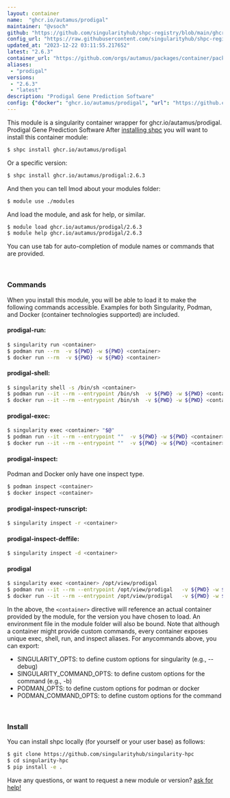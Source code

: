 ```yaml
---
layout: container
name:  "ghcr.io/autamus/prodigal"
maintainer: "@vsoch"
github: "https://github.com/singularityhub/shpc-registry/blob/main/ghcr.io/autamus/prodigal/container.yaml"
config_url: "https://raw.githubusercontent.com/singularityhub/shpc-registry/main/ghcr.io/autamus/prodigal/container.yaml"
updated_at: "2023-12-22 03:11:55.217652"
latest: "2.6.3"
container_url: "https://github.com/orgs/autamus/packages/container/package/prodigal"
aliases:
 - "prodigal"
versions:
 - "2.6.3"
 - "latest"
description: "Prodigal Gene Prediction Software"
config: {"docker": "ghcr.io/autamus/prodigal", "url": "https://github.com/orgs/autamus/packages/container/package/prodigal", "maintainer": "@vsoch", "description": "Prodigal Gene Prediction Software", "latest": {"2.6.3": "sha256:2aee17229343a050dd57b80c7a478c3444091e7f3c6f36835b1249d4c8243a1e"}, "tags": {"2.6.3": "sha256:2aee17229343a050dd57b80c7a478c3444091e7f3c6f36835b1249d4c8243a1e", "latest": "sha256:2aee17229343a050dd57b80c7a478c3444091e7f3c6f36835b1249d4c8243a1e"}, "aliases": {"prodigal": "/opt/view/prodigal"}}
---
```


This module is a singularity container wrapper for ghcr.io/autamus/prodigal.
Prodigal Gene Prediction Software
After [installing shpc](#install) you will want to install this container module:


```bash
$ shpc install ghcr.io/autamus/prodigal
```

Or a specific version:

```bash
$ shpc install ghcr.io/autamus/prodigal:2.6.3
```

And then you can tell lmod about your modules folder:

```bash
$ module use ./modules
```

And load the module, and ask for help, or similar.

```bash
$ module load ghcr.io/autamus/prodigal/2.6.3
$ module help ghcr.io/autamus/prodigal/2.6.3
```

You can use tab for auto-completion of module names or commands that are provided.

<br>

### Commands

When you install this module, you will be able to load it to make the following commands accessible.
Examples for both Singularity, Podman, and Docker (container technologies supported) are included.

#### prodigal-run:

```bash
$ singularity run <container>
$ podman run --rm  -v ${PWD} -w ${PWD} <container>
$ docker run --rm  -v ${PWD} -w ${PWD} <container>
```

#### prodigal-shell:

```bash
$ singularity shell -s /bin/sh <container>
$ podman run --it --rm --entrypoint /bin/sh  -v ${PWD} -w ${PWD} <container>
$ docker run --it --rm --entrypoint /bin/sh  -v ${PWD} -w ${PWD} <container>
```

#### prodigal-exec:

```bash
$ singularity exec <container> "$@"
$ podman run --it --rm --entrypoint ""  -v ${PWD} -w ${PWD} <container> "$@"
$ docker run --it --rm --entrypoint ""  -v ${PWD} -w ${PWD} <container> "$@"
```

#### prodigal-inspect:

Podman and Docker only have one inspect type.

```bash
$ podman inspect <container>
$ docker inspect <container>
```

#### prodigal-inspect-runscript:

```bash
$ singularity inspect -r <container>
```

#### prodigal-inspect-deffile:

```bash
$ singularity inspect -d <container>
```


#### prodigal

```bash
$ singularity exec <container> /opt/view/prodigal
$ podman run --it --rm --entrypoint /opt/view/prodigal   -v ${PWD} -w ${PWD} <container> -c " $@"
$ docker run --it --rm --entrypoint /opt/view/prodigal   -v ${PWD} -w ${PWD} <container> -c " $@"
```



In the above, the `<container>` directive will reference an actual container provided
by the module, for the version you have chosen to load. An environment file in the
module folder will also be bound. Note that although a container
might provide custom commands, every container exposes unique exec, shell, run, and
inspect aliases. For anycommands above, you can export:

 - SINGULARITY_OPTS: to define custom options for singularity (e.g., --debug)
 - SINGULARITY_COMMAND_OPTS: to define custom options for the command (e.g., -b)
 - PODMAN_OPTS: to define custom options for podman or docker
 - PODMAN_COMMAND_OPTS: to define custom options for the command

<br>

### Install

You can install shpc locally (for yourself or your user base) as follows:

```bash
$ git clone https://github.com/singularityhub/singularity-hpc
$ cd singularity-hpc
$ pip install -e .
```

Have any questions, or want to request a new module or version? [ask for help!](https://github.com/singularityhub/singularity-hpc/issues)
